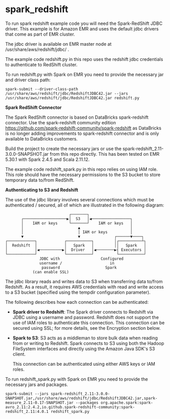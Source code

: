 # spark_redshift

To run spark redshift example code you will need the Spark-RedShift JDBC driver. This example is for Amazon EMR and uses the default jdbc drivers that come as part of EMR cluster.

The jdbc driver is available on EMR master node at /usr/share/aws/redshift/jdbc/ .

The example code redshift.py in this repo uses the redshift jdbc credentials to authenticate to RedShift cluster. 
    
To run redshift.py with Spark on EMR you need to provide the necessary jar and driver class path:

```spark-submit --driver-class-path /usr/share/aws/redshift/jdbc/RedshiftJDBC42.jar --jars /usr/share/aws/redshift/jdbc/RedshiftJDBC42.jar redshift.py```

**Spark RedShift Connector**

The Spark RedShift connector is based on DataBricks spark-redshift connector. Use the spark-redshift community edition https://github.com/spark-redshift-community/spark-redshift as DataBricks is no longer adding improvements to spark-redshift connector and is only available to DataBricks customers.

Build the project to create the necessary jars or use the spark-redshift_2.11-3.0.0-SNAPSHOT.jar from this repo directly. This has been tested on EMR 5.30.1 with Spark 2.4.5 and Scala 2.11.12.

The example code redshift_spark.py in this repo relies on using IAM role. This role should have the necessary permissions to the S3 bucket to store temporary data to/from RedShift.


**Authenticating to S3 and Redshift**

The use of the jdbc library involves several connections which must be authenticated / secured, all of which are illustrated in the following diagram:
```
                            ┌───────┐
       ┌───────────────────▶│  S3   │◀─────────────────┐
       │    IAM or keys     └───────┘    IAM or keys   │
       │                        ▲                      │
       │                        │ IAM or keys          │
       ▼                        ▼               ┌──────▼────┐
┌────────────┐            ┌───────────┐         │┌──────────┴┐
│  Redshift  │            │   Spark   │         ││   Spark   │
│            │◀──────────▶│  Driver   │◀────────▶┤ Executors │
└────────────┘            └───────────┘          └───────────┘
               JDBC with                  Configured
               username /                     in
                password                    Spark
            (can enable SSL)
```            
The jdbc library reads and writes data to S3 when transferring data to/from Redshift. As a result, it requires AWS credentials with read and write access to a S3 bucket (specified using the tempdir configuration parameter).

The following describes how each connection can be authenticated:

- **Spark driver to Redshift**: The Spark driver connects to Redshift via JDBC using a username and password.
    Redshift does not support the use of IAM roles to authenticate this connection.
    This connection can be secured using SSL; for more details, see the Encryption section below.

- **Spark to S3**: S3 acts as a middleman to store bulk data when reading from or writing to Redshift.
    Spark connects to S3 using both the Hadoop FileSystem interfaces and directly using the Amazon
    Java SDK's S3 client.

    This connection can be authenticated using either AWS keys or IAM roles. 

To run redshift_spark.py with Spark on EMR you need to provide the necessary jars and packages. 

```spark-submit --jars spark-redshift_2.11-3.0.0-SNAPSHOT.jar,/usr/share/aws/redshift/jdbc/RedshiftJDBC42.jar,spark-measure_2.11-0.17-SNAPSHOT.jar --packages org.apache.spark:spark-avro_2.11:2.4.2,io.github.spark-redshift-community:spark-redshift_2.11:4.0.1 redshift_spark.py```
